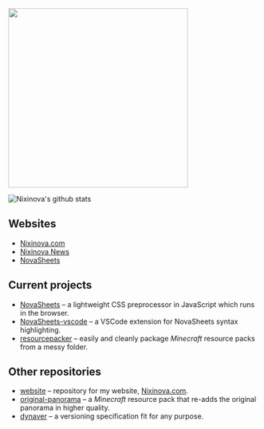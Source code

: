 <img src="https://nixinova.com/assets/images/logos/nixinova.png" width="360px">

![Nixinova's github stats](https://github-readme-stats.vercel.app/api?username=Nixinova)

## Websites
* [Nixinova.com](https://nixinova.com)
* [Nixinova News](https://news.nixinova.com)
* [NovaSheets](https://novasheets.nixinova.com)

## Current projects
* [NovaSheets](https://github.com/Nixinova/NovaSheets) – a lightweight CSS preprocessor in JavaScript which runs in the browser.
* [NovaSheets-vscode](https://github.com/Nixinova/NovaSheets-vscode) – a VSCode extension for NovaSheets syntax highlighting.
* [resourcepacker](https://github.com/Nixinova/resourcepacker) – easily and cleanly package *Minecraft* resource packs from a messy folder.

## Other repositories
* [website](https://github.com/Nixinova/website) – repository for my website, [Nixinova.com](https://Nixinova.com).
* [original-panorama](https://github.com/Nixinova/original-panorama) – a *Minecraft* resource pack that re-adds the original panorama in higher quality.
* [dynaver](https://github.com/Nixinova/dynaver) – a versioning specification fit for any purpose.
